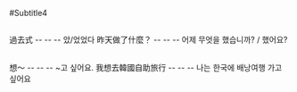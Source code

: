 #Subtitle4

##

過去式 -- -- -- 았/었었다
昨天做了什麼？ -- -- -- 어제 무엇을 했습니까? / 했어요?

##

想～ -- -- -- ~고 싶어요.
我想去韓國自助旅行 -- -- -- 나는 한국에 배낭여행 가고 싶어요
